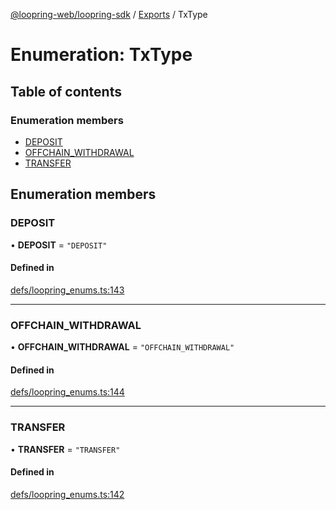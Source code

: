 [@loopring-web/loopring-sdk](../README.md) / [Exports](../modules.md) / TxType

# Enumeration: TxType

## Table of contents

### Enumeration members

- [DEPOSIT](TxType.md#deposit)
- [OFFCHAIN\_WITHDRAWAL](TxType.md#offchain_withdrawal)
- [TRANSFER](TxType.md#transfer)

## Enumeration members

### DEPOSIT

• **DEPOSIT** = `"DEPOSIT"`

#### Defined in

[defs/loopring_enums.ts:143](https://github.com/Loopring/loopring_sdk/blob/fd60be9/src/defs/loopring_enums.ts#L143)

___

### OFFCHAIN\_WITHDRAWAL

• **OFFCHAIN\_WITHDRAWAL** = `"OFFCHAIN_WITHDRAWAL"`

#### Defined in

[defs/loopring_enums.ts:144](https://github.com/Loopring/loopring_sdk/blob/fd60be9/src/defs/loopring_enums.ts#L144)

___

### TRANSFER

• **TRANSFER** = `"TRANSFER"`

#### Defined in

[defs/loopring_enums.ts:142](https://github.com/Loopring/loopring_sdk/blob/fd60be9/src/defs/loopring_enums.ts#L142)
